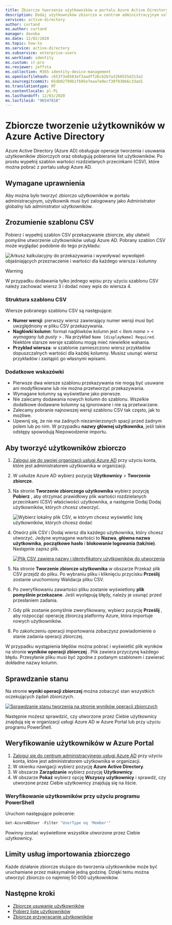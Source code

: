 ```yaml
---
title: Zbiorcze tworzenie użytkowników w portalu Azure Active Directory | Microsoft Docs
description: Dodaj użytkowników zbiorczo w centrum administracyjnym usługi Azure AD w Azure Active Directory
services: active-directory
author: curtand
ms.author: curtand
manager: daveba
ms.date: 12/02/2020
ms.topic: how-to
ms.service: active-directory
ms.subservice: enterprise-users
ms.workload: identity
ms.custom: it-pro
ms.reviewer: jeffsta
ms.collection: M365-identity-device-management
ms.openlocfilehash: c653f3e8583ef3aadff26cb2b7a3266555d313a2
ms.sourcegitcommit: 65db02799b1f685e7eaa7e0ecf38f03866c33ad1
ms.translationtype: MT
ms.contentlocale: pl-PL
ms.lasthandoff: 12/03/2020
ms.locfileid: "96547818"
---
```

# <a name="bulk-create-users-in-azure-active-directory"></a>Zbiorcze tworzenie użytkowników w Azure Active Directory

Azure Active Directory (Azure AD) obsługuje operacje tworzenia i usuwania użytkowników zbiorczych oraz obsługują pobieranie list użytkowników. Po prostu wypełnij szablon wartości rozdzielanych przecinkami (CSV), które można pobrać z portalu usługi Azure AD.

## <a name="required-permissions"></a>Wymagane uprawnienia

Aby można było tworzyć zbiorczo użytkowników w portalu administracyjnym, użytkownik musi być zalogowany jako Administrator globalny lub administrator użytkowników.

## <a name="understand-the-csv-template"></a>Zrozumienie szablonu CSV

Pobierz i wypełnij szablon CSV przekazywanie zbiorcze, aby ułatwić pomyślne utworzenie użytkowników usługi Azure AD. Pobrany szablon CSV może wyglądać podobnie do tego przykładu:

![Arkusz kalkulacyjny do przekazywania i wywoływać wywołajeń objaśniających przeznaczenie i wartości dla każdego wiersza i kolumny](./media/users-bulk-add/create-template-example.png)

> [!WARNING]
> W przypadku dodawania tylko jednego wpisu przy użyciu szablonu CSV należy zachować wiersz 3 i dodać nowy wpis do wiersza 4.

### <a name="csv-template-structure"></a>Struktura szablonu CSV

Wiersze pobranego szablonu CSV są następujące:

- **Numer wersji**: pierwszy wiersz zawierający numer wersji musi być uwzględniony w pliku CSV przekazywania.
- **Nagłówki kolumn**: format nagłówków kolumn jest &lt; *Item name* &gt; &lt; *wymagany lub pusty* &gt; . Na przykład `Name [displayName] Required`. Niektóre starsze wersje szablonu mogą mieć niewielkie wahania.
- **Przykład wiersza**: w szablonie zamieszczono wiersz przykładów dopuszczalnych wartości dla każdej kolumny. Musisz usunąć wiersz przykładów i zastąpić go własnymi wpisami.

### <a name="additional-guidance"></a>Dodatkowe wskazówki

- Pierwsze dwa wiersze szablonu przekazywania nie mogą być usuwane ani modyfikowane lub nie można przetworzyć przekazywania.
- Wymagane kolumny są wyświetlane jako pierwsze.
- Nie zalecamy dodawania nowych kolumn do szablonu. Wszelkie dodatkowe dodawane kolumny są ignorowane i nie są przetwarzane.
- Zalecamy pobranie najnowszej wersji szablonu CSV tak często, jak to możliwe.
- Upewnij się, że nie ma żadnych niezamierzonych spacji przed żadnym polem lub po nim. W przypadku **nazwy głównej użytkownika**, jeśli takie odstępy spowodują Niepowodzenie importu.

## <a name="to-create-users-in-bulk"></a>Aby tworzyć użytkowników zbiorczo

1. [Zaloguj się do swojej organizacji usługi Azure AD](https://aad.portal.azure.com) przy użyciu konta, które jest administratorem użytkownika w organizacji.
1. W usłudze Azure AD wybierz pozycję **Użytkownicy**  >  **Tworzenie zbiorcze**.
1. Na stronie **Tworzenie zbiorczego użytkownika** wybierz pozycję **Pobierz** , aby otrzymać prawidłowy plik wartości rozdzielanych przecinkami (CSV) właściwości użytkownika, a następnie Dodaj Dodaj użytkowników, których chcesz utworzyć.

   ![Wybierz lokalny plik CSV, w którym chcesz wyświetlić listę użytkowników, których chcesz dodać](./media/users-bulk-add/upload-button.png)

1. Otwórz plik CSV i Dodaj wiersz dla każdego użytkownika, który chcesz utworzyć. Jedyne wymagane wartości to **Nazwa**, **główna nazwa użytkownika**, **początkowe hasło** i **blokowanie logowania (tak/nie)**. Następnie zapisz plik.

   [![Plik CSV zawiera nazwy i identyfikatory użytkowników do utworzenia](./media/users-bulk-add/add-csv-file.png)](./media/users-bulk-add/add-csv-file.png#lightbox)

1. Na stronie **Tworzenie zbiorcze użytkownika** w obszarze Przekaż plik CSV przejdź do pliku. Po wybraniu pliku i kliknięciu przycisku **Prześlij** zostanie uruchomiony Walidacja pliku CSV.
1. Po zweryfikowaniu zawartości pliku zostanie wyświetlony **plik pomyślnie przekazane**. Jeśli występują błędy, należy je usunąć przed przesłaniem zadania.
1. Gdy plik zostanie pomyślnie zweryfikowany, wybierz pozycję **Prześlij** , aby rozpocząć operację zbiorczą platformy Azure, która importuje nowych użytkowników.
1. Po zakończeniu operacji importowania zobaczysz powiadomienie o stanie zadania operacji zbiorczej.

W przypadku wystąpienia błędów można pobrać i wyświetlić plik wyników na stronie **wyników operacji zbiorczej** . Plik zawiera przyczynę każdego błędu. Przesyłanie pliku musi być zgodne z podanym szablonem i zawierać dokładne nazwy kolumn.

## <a name="check-status"></a>Sprawdzanie stanu

Na stronie **wyniki operacji zbiorczej** można zobaczyć stan wszystkich oczekujących żądań zbiorczych.

   [![Sprawdzanie stanu tworzenia na stronie wyników operacji zbiorczych](./media/users-bulk-add/bulk-center.png)](./media/users-bulk-add/bulk-center.png#lightbox)

Następnie możesz sprawdzić, czy utworzone przez Ciebie użytkownicy znajdują się w organizacji usługi Azure AD w Azure Portal lub przy użyciu programu PowerShell.

## <a name="verify-users-in-the-azure-portal"></a>Weryfikowanie użytkowników w Azure Portal

1. [Zaloguj się do centrum administracyjnego usługi Azure AD](https://aad.portal.azure.com) przy użyciu konta, które jest administratorem użytkownika w organizacji.
1. W okienku nawigacji wybierz pozycję **Azure Active Directory**.
1. W obszarze **Zarządzanie** wybierz pozycję **Użytkownicy**.
1. W obszarze **Pokaż** wybierz opcję **Wszyscy użytkownicy** i sprawdź, czy utworzone przez Ciebie użytkownicy znajdują się na liście.

### <a name="verify-users-with-powershell"></a>Weryfikowanie użytkowników przy użyciu programu PowerShell

Uruchom następujące polecenie:

``` PowerShell
Get-AzureADUser -Filter "UserType eq 'Member'"
```

Powinny zostać wyświetlone wszystkie utworzone przez Ciebie użytkownicy.

## <a name="bulk-import-service-limits"></a>Limity usług importowania zbiorczego

Każde działanie zbiorcze służące do tworzenia użytkowników może być uruchamiane przez maksymalnie jedną godzinę. Dzięki temu można utworzyć zbiorczo co najmniej 50 000 użytkowników.

## <a name="next-steps"></a>Następne kroki

- [Zbiorcze usuwanie użytkowników](users-bulk-delete.md)
- [Pobierz listę użytkowników](users-bulk-download.md)
- [Zbiorcze przywracanie użytkowników](users-bulk-restore.md)
